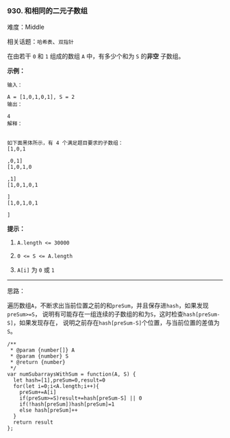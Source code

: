 ### 930. 和相同的二元子数组

难度：Middle

相关话题：`哈希表`、`双指针`

在由若干 `0` 和 `1`  组成的数组 `A` 中，有多少个和为  `S` 的**非空** 子数组。







**示例：** 



```
输入：

A = [1,0,1,0,1], S = 2
输出：

4
解释：


如下面黑体所示，有 4 个满足题目要求的子数组：
[1,0,1

,0,1]
[1,0,1,0

,1]
[1,0,1,0,1

]
[1,0,1,0,1

]
```






**提示：** 




1.  `A.length <= 30000` 

2.  `0 <= S <= A.length` 

3.  `A[i]` 为 `0` 或 `1` 






-----

思路：

遍历数组`A`，不断求出当前位置之前的和`preSum`，并且保存进`hash`，如果发现`preSum>=S`，
说明有可能存在一组连续的子数组的和为`S`，这时检查`hash[preSum-S]`，如果发现存在，
说明之前存在`hash[preSum-S]`个位置，与当前位置的差值为`S`。
```
/**
 * @param {number[]} A
 * @param {number} S
 * @return {number}
 */
var numSubarraysWithSum = function(A, S) {
  let hash=[1],preSum=0,result=0
  for(let i=0;i<A.length;i++){
    preSum+=A[i]
    if(preSum>=S)result+=hash[preSum-S] || 0
    if(!hash[preSum])hash[preSum]=1
    else hash[preSum]++
  }
  return result
};
```


